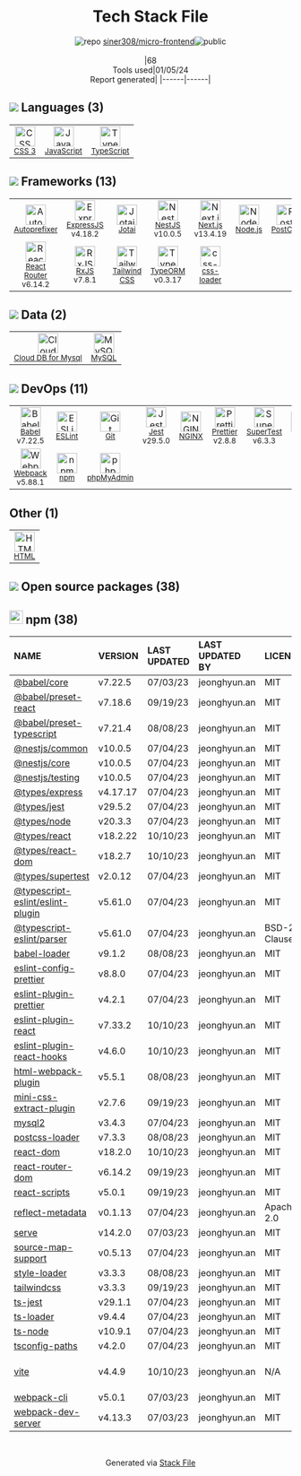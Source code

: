 <!--
&lt;--- Readme.md Snippet without images Start ---&gt;
## Tech Stack
siner308/micro-frontend is built on the following main stack:

- [Jest](http://facebook.github.io/jest/) – Javascript Testing Framework
- [Node.js](http://nodejs.org/) – Frameworks (Full Stack)
- [React](https://reactjs.org/) – Javascript UI Libraries
- [MySQL](http://www.mysql.com) – Databases
- [NGINX](http://nginx.org) – Web Servers
- [ExpressJS](http://expressjs.com/) – Microframeworks (Backend)
- [JavaScript](https://developer.mozilla.org/en-US/docs/Web/JavaScript) – Languages
- [TypeScript](http://www.typescriptlang.org) – Languages
- [Webpack](http://webpack.js.org) – JS Build Tools / JS Task Runners
- [RxJS](http://reactivex.io/rxjs/) – Concurrency Frameworks
- [phpMyAdmin](https://www.phpmyadmin.net/) – Performance Monitoring
- [Autoprefixer](https://github.com/postcss/autoprefixer) – CSS Pre-processors / Extensions
- [Babel](http://babeljs.io/) – JavaScript Compilers
- [ESLint](http://eslint.org/) – Code Review
- [PostCSS](https://github.com/postcss/postcss) – CSS Pre-processors / Extensions
- [React Router](https://github.com/rackt/react-router) – JavaScript Framework Components
- [SuperTest](https://www.npmjs.com/package/supertest) – Javascript Testing Framework
- [Next.js](https://nextjs.org/) – Frameworks (Full Stack)
- [Prettier](https://prettier.io/) – Code Review
- [TypeORM](https://typeorm.io/) – Microframeworks (Backend)
- [css-loader](https://github.com/webpack-contrib/css-loader) – CSS Pre-processors / Extensions
- [Tailwind CSS](https://tailwindcss.com) – Front-End Frameworks
- [NestJS](nestjs.com) – Frameworks (Full Stack)
- [Cloud DB for Mysql](https://www.ncloud.com/product/database/cloudDbMysql) – SQL Database as a Service
- [Vite](https://vitejs.dev/) – JS Build Tools / JS Task Runners
- [Jotai](https://jotai.org/) – State Management Library

Full tech stack [here](/techstack.md)

&lt;--- Readme.md Snippet without images End ---&gt;

&lt;--- Readme.md Snippet with images Start ---&gt;
## Tech Stack
siner308/micro-frontend is built on the following main stack:

- <img width='25' height='25' src='https://img.stackshare.io/service/830/jest.png' alt='Jest'/> [Jest](http://facebook.github.io/jest/) – Javascript Testing Framework
- <img width='25' height='25' src='https://img.stackshare.io/service/1011/n1JRsFeB_400x400.png' alt='Node.js'/> [Node.js](http://nodejs.org/) – Frameworks (Full Stack)
- <img width='25' height='25' src='https://img.stackshare.io/service/1020/OYIaJ1KK.png' alt='React'/> [React](https://reactjs.org/) – Javascript UI Libraries
- <img width='25' height='25' src='https://img.stackshare.io/service/1025/logo-mysql-170x170.png' alt='MySQL'/> [MySQL](http://www.mysql.com) – Databases
- <img width='25' height='25' src='https://img.stackshare.io/service/1052/YMxUfyWf.png' alt='NGINX'/> [NGINX](http://nginx.org) – Web Servers
- <img width='25' height='25' src='https://img.stackshare.io/service/1163/hashtag.png' alt='ExpressJS'/> [ExpressJS](http://expressjs.com/) – Microframeworks (Backend)
- <img width='25' height='25' src='https://img.stackshare.io/service/1209/javascript.jpeg' alt='JavaScript'/> [JavaScript](https://developer.mozilla.org/en-US/docs/Web/JavaScript) – Languages
- <img width='25' height='25' src='https://img.stackshare.io/service/1612/bynNY5dJ.jpg' alt='TypeScript'/> [TypeScript](http://www.typescriptlang.org) – Languages
- <img width='25' height='25' src='https://img.stackshare.io/service/1682/IMG_4636.PNG' alt='Webpack'/> [Webpack](http://webpack.js.org) – JS Build Tools / JS Task Runners
- <img width='25' height='25' src='https://img.stackshare.io/service/1796/984368.png' alt='RxJS'/> [RxJS](http://reactivex.io/rxjs/) – Concurrency Frameworks
- <img width='25' height='25' src='https://img.stackshare.io/service/2102/3pl3dljQ_400x400.png' alt='phpMyAdmin'/> [phpMyAdmin](https://www.phpmyadmin.net/) – Performance Monitoring
- <img width='25' height='25' src='https://img.stackshare.io/service/2202/72d087642cfce6fef6f2dabec5bf49e8_400x400.png' alt='Autoprefixer'/> [Autoprefixer](https://github.com/postcss/autoprefixer) – CSS Pre-processors / Extensions
- <img width='25' height='25' src='https://img.stackshare.io/service/2739/-1wfGjNw.png' alt='Babel'/> [Babel](http://babeljs.io/) – JavaScript Compilers
- <img width='25' height='25' src='https://img.stackshare.io/service/3337/Q4L7Jncy.jpg' alt='ESLint'/> [ESLint](http://eslint.org/) – Code Review
- <img width='25' height='25' src='https://img.stackshare.io/service/3339/rlFcjEdI.png' alt='PostCSS'/> [PostCSS](https://github.com/postcss/postcss) – CSS Pre-processors / Extensions
- <img width='25' height='25' src='https://img.stackshare.io/service/3350/8261421.png' alt='React Router'/> [React Router](https://github.com/rackt/react-router) – JavaScript Framework Components
- <img width='25' height='25' src='https://img.stackshare.io/no-img-open-source.png' alt='SuperTest'/> [SuperTest](https://www.npmjs.com/package/supertest) – Javascript Testing Framework
- <img width='25' height='25' src='https://img.stackshare.io/service/5936/nextjs.png' alt='Next.js'/> [Next.js](https://nextjs.org/) – Frameworks (Full Stack)
- <img width='25' height='25' src='https://img.stackshare.io/service/7035/default_66f265943abed56bcdbfca1c866a4261b1fbb063.jpg' alt='Prettier'/> [Prettier](https://prettier.io/) – Code Review
- <img width='25' height='25' src='https://img.stackshare.io/service/7419/20165699.png' alt='TypeORM'/> [TypeORM](https://typeorm.io/) – Microframeworks (Backend)
- <img width='25' height='25' src='https://img.stackshare.io/service/8074/default_d2b16fd6997fb2e164de645a34f9b8d5a880d999.png' alt='css-loader'/> [css-loader](https://github.com/webpack-contrib/css-loader) – CSS Pre-processors / Extensions
- <img width='25' height='25' src='https://img.stackshare.io/service/8158/default_660b7c41c3ba489cb581eec89c04655404258c19.png' alt='Tailwind CSS'/> [Tailwind CSS](https://tailwindcss.com) – Front-End Frameworks
- <img width='25' height='25' src='https://img.stackshare.io/service/8747/4zsOyxko_400x400.jpg' alt='NestJS'/> [NestJS](nestjs.com) – Frameworks (Full Stack)
- <img width='25' height='25' src='https://img.stackshare.io/service/21275/default_078eb0ae2b56280a937ed073a3ba4332291f9ba8.png' alt='Cloud DB for Mysql'/> [Cloud DB for Mysql](https://www.ncloud.com/product/database/cloudDbMysql) – SQL Database as a Service
- <img width='25' height='25' src='https://img.stackshare.io/service/21547/default_1aeac791cde11ff66cc0b20dcc6144eeb185c905.png' alt='Vite'/> [Vite](https://vitejs.dev/) – JS Build Tools / JS Task Runners
- <img width='25' height='25' src='https://img.stackshare.io/service/104809/default_a92a415b1e57e7ff4b57998b50887b69d1c96701.png' alt='Jotai'/> [Jotai](https://jotai.org/) – State Management Library

Full tech stack [here](/techstack.md)

&lt;--- Readme.md Snippet with images End ---&gt;
-->
<div align="center">

# Tech Stack File
![](https://img.stackshare.io/repo.svg "repo") [siner308/micro-frontend](https://github.com/siner308/micro-frontend)![](https://img.stackshare.io/public_badge.svg "public")
<br/><br/>
|68<br/>Tools used|01/05/24 <br/>Report generated|
|------|------|
</div>

## <img src='https://img.stackshare.io/languages.svg'/> Languages (3)
<table><tr>
  <td align='center'>
  <img width='36' height='36' src='https://img.stackshare.io/service/6727/css.png' alt='CSS 3'>
  <br>
  <sub><a href="https://developer.mozilla.org/en-US/docs/Web/CSS/CSS3">CSS 3</a></sub>
  <br>
  <sub></sub>
</td>

<td align='center'>
  <img width='36' height='36' src='https://img.stackshare.io/service/1209/javascript.jpeg' alt='JavaScript'>
  <br>
  <sub><a href="https://developer.mozilla.org/en-US/docs/Web/JavaScript">JavaScript</a></sub>
  <br>
  <sub></sub>
</td>

<td align='center'>
  <img width='36' height='36' src='https://img.stackshare.io/service/1612/bynNY5dJ.jpg' alt='TypeScript'>
  <br>
  <sub><a href="http://www.typescriptlang.org">TypeScript</a></sub>
  <br>
  <sub></sub>
</td>

</tr>
</table>

## <img src='https://img.stackshare.io/frameworks.svg'/> Frameworks (13)
<table><tr>
  <td align='center'>
  <img width='36' height='36' src='https://img.stackshare.io/service/2202/72d087642cfce6fef6f2dabec5bf49e8_400x400.png' alt='Autoprefixer'>
  <br>
  <sub><a href="https://github.com/postcss/autoprefixer">Autoprefixer</a></sub>
  <br>
  <sub></sub>
</td>

<td align='center'>
  <img width='36' height='36' src='https://img.stackshare.io/service/1163/hashtag.png' alt='ExpressJS'>
  <br>
  <sub><a href="http://expressjs.com/">ExpressJS</a></sub>
  <br>
  <sub>v4.18.2</sub>
</td>

<td align='center'>
  <img width='36' height='36' src='https://img.stackshare.io/service/104809/default_a92a415b1e57e7ff4b57998b50887b69d1c96701.png' alt='Jotai'>
  <br>
  <sub><a href="https://jotai.org/">Jotai</a></sub>
  <br>
  <sub></sub>
</td>

<td align='center'>
  <img width='36' height='36' src='https://img.stackshare.io/service/8747/4zsOyxko_400x400.jpg' alt='NestJS'>
  <br>
  <sub><a href="nestjs.com">NestJS</a></sub>
  <br>
  <sub>v10.0.5</sub>
</td>

<td align='center'>
  <img width='36' height='36' src='https://img.stackshare.io/service/5936/nextjs.png' alt='Next.js'>
  <br>
  <sub><a href="https://nextjs.org/">Next.js</a></sub>
  <br>
  <sub>v13.4.19</sub>
</td>

<td align='center'>
  <img width='36' height='36' src='https://img.stackshare.io/service/1011/n1JRsFeB_400x400.png' alt='Node.js'>
  <br>
  <sub><a href="http://nodejs.org/">Node.js</a></sub>
  <br>
  <sub></sub>
</td>

<td align='center'>
  <img width='36' height='36' src='https://img.stackshare.io/service/3339/rlFcjEdI.png' alt='PostCSS'>
  <br>
  <sub><a href="https://github.com/postcss/postcss">PostCSS</a></sub>
  <br>
  <sub></sub>
</td>

<td align='center'>
  <img width='36' height='36' src='https://img.stackshare.io/service/1020/OYIaJ1KK.png' alt='React'>
  <br>
  <sub><a href="https://reactjs.org/">React</a></sub>
  <br>
  <sub>v18.2.0</sub>
</td>

</tr>
<tr>
  <td align='center'>
  <img width='36' height='36' src='https://img.stackshare.io/service/3350/8261421.png' alt='React Router'>
  <br>
  <sub><a href="https://github.com/rackt/react-router">React Router</a></sub>
  <br>
  <sub>v6.14.2</sub>
</td>

<td align='center'>
  <img width='36' height='36' src='https://img.stackshare.io/service/1796/984368.png' alt='RxJS'>
  <br>
  <sub><a href="http://reactivex.io/rxjs/">RxJS</a></sub>
  <br>
  <sub>v7.8.1</sub>
</td>

<td align='center'>
  <img width='36' height='36' src='https://img.stackshare.io/service/8158/default_660b7c41c3ba489cb581eec89c04655404258c19.png' alt='Tailwind CSS'>
  <br>
  <sub><a href="https://tailwindcss.com">Tailwind CSS</a></sub>
  <br>
  <sub></sub>
</td>

<td align='center'>
  <img width='36' height='36' src='https://img.stackshare.io/service/7419/20165699.png' alt='TypeORM'>
  <br>
  <sub><a href="https://typeorm.io/">TypeORM</a></sub>
  <br>
  <sub>v0.3.17</sub>
</td>

<td align='center'>
  <img width='36' height='36' src='https://img.stackshare.io/service/8074/default_d2b16fd6997fb2e164de645a34f9b8d5a880d999.png' alt='css-loader'>
  <br>
  <sub><a href="https://github.com/webpack-contrib/css-loader">css-loader</a></sub>
  <br>
  <sub></sub>
</td>

</tr>
</table>

## <img src='https://img.stackshare.io/databases.svg'/> Data (2)
<table><tr>
  <td align='center'>
  <img width='36' height='36' src='https://img.stackshare.io/service/21275/default_078eb0ae2b56280a937ed073a3ba4332291f9ba8.png' alt='Cloud DB for Mysql'>
  <br>
  <sub><a href="https://www.ncloud.com/product/database/cloudDbMysql">Cloud DB for Mysql</a></sub>
  <br>
  <sub></sub>
</td>

<td align='center'>
  <img width='36' height='36' src='https://img.stackshare.io/service/1025/logo-mysql-170x170.png' alt='MySQL'>
  <br>
  <sub><a href="http://www.mysql.com">MySQL</a></sub>
  <br>
  <sub></sub>
</td>

</tr>
</table>

## <img src='https://img.stackshare.io/devops.svg'/> DevOps (11)
<table><tr>
  <td align='center'>
  <img width='36' height='36' src='https://img.stackshare.io/service/2739/-1wfGjNw.png' alt='Babel'>
  <br>
  <sub><a href="http://babeljs.io/">Babel</a></sub>
  <br>
  <sub>v7.22.5</sub>
</td>

<td align='center'>
  <img width='36' height='36' src='https://img.stackshare.io/service/3337/Q4L7Jncy.jpg' alt='ESLint'>
  <br>
  <sub><a href="http://eslint.org/">ESLint</a></sub>
  <br>
  <sub></sub>
</td>

<td align='center'>
  <img width='36' height='36' src='https://img.stackshare.io/service/1046/git.png' alt='Git'>
  <br>
  <sub><a href="http://git-scm.com/">Git</a></sub>
  <br>
  <sub></sub>
</td>

<td align='center'>
  <img width='36' height='36' src='https://img.stackshare.io/service/830/jest.png' alt='Jest'>
  <br>
  <sub><a href="http://facebook.github.io/jest/">Jest</a></sub>
  <br>
  <sub>v29.5.0</sub>
</td>

<td align='center'>
  <img width='36' height='36' src='https://img.stackshare.io/service/1052/YMxUfyWf.png' alt='NGINX'>
  <br>
  <sub><a href="http://nginx.org">NGINX</a></sub>
  <br>
  <sub></sub>
</td>

<td align='center'>
  <img width='36' height='36' src='https://img.stackshare.io/service/7035/default_66f265943abed56bcdbfca1c866a4261b1fbb063.jpg' alt='Prettier'>
  <br>
  <sub><a href="https://prettier.io/">Prettier</a></sub>
  <br>
  <sub>v2.8.8</sub>
</td>

<td align='center'>
  <img width='36' height='36' src='https://img.stackshare.io/no-img-open-source.png' alt='SuperTest'>
  <br>
  <sub><a href="https://www.npmjs.com/package/supertest">SuperTest</a></sub>
  <br>
  <sub>v6.3.3</sub>
</td>

<td align='center'>
  <img width='36' height='36' src='https://img.stackshare.io/service/21547/default_1aeac791cde11ff66cc0b20dcc6144eeb185c905.png' alt='Vite'>
  <br>
  <sub><a href="https://vitejs.dev/">Vite</a></sub>
  <br>
  <sub></sub>
</td>

</tr>
<tr>
  <td align='center'>
  <img width='36' height='36' src='https://img.stackshare.io/service/1682/IMG_4636.PNG' alt='Webpack'>
  <br>
  <sub><a href="http://webpack.js.org">Webpack</a></sub>
  <br>
  <sub>v5.88.1</sub>
</td>

<td align='center'>
  <img width='36' height='36' src='https://img.stackshare.io/service/1120/lejvzrnlpb308aftn31u.png' alt='npm'>
  <br>
  <sub><a href="https://www.npmjs.com/">npm</a></sub>
  <br>
  <sub></sub>
</td>

<td align='center'>
  <img width='36' height='36' src='https://img.stackshare.io/service/2102/3pl3dljQ_400x400.png' alt='phpMyAdmin'>
  <br>
  <sub><a href="https://www.phpmyadmin.net/">phpMyAdmin</a></sub>
  <br>
  <sub></sub>
</td>

</tr>
</table>

## Other (1)
<table><tr>
  <td align='center'>
  <img width='36' height='36' src='https://img.stackshare.io/service/2270/no-img-open-source.png' alt='HTML'>
  <br>
  <sub><a href="http://">HTML</a></sub>
  <br>
  <sub></sub>
</td>

</tr>
</table>


## <img src='https://img.stackshare.io/group.svg' /> Open source packages (38)</h2>

## <img width='24' height='24' src='https://img.stackshare.io/service/1120/lejvzrnlpb308aftn31u.png'/> npm (38)

|NAME|VERSION|LAST UPDATED|LAST UPDATED BY|LICENSE|VULNERABILITIES|
|:------|:------|:------|:------|:------|:------|
|[@babel/core](https://www.npmjs.com/@babel/core)|v7.22.5|07/03/23|jeonghyun.an |MIT|N/A|
|[@babel/preset-react](https://www.npmjs.com/@babel/preset-react)|v7.18.6|09/19/23|jeonghyun.an |MIT|N/A|
|[@babel/preset-typescript](https://www.npmjs.com/@babel/preset-typescript)|v7.21.4|08/08/23|jeonghyun.an |MIT|N/A|
|[@nestjs/common](https://www.npmjs.com/@nestjs/common)|v10.0.5|07/04/23|jeonghyun.an |MIT|N/A|
|[@nestjs/core](https://www.npmjs.com/@nestjs/core)|v10.0.5|07/04/23|jeonghyun.an |MIT|N/A|
|[@nestjs/testing](https://www.npmjs.com/@nestjs/testing)|v10.0.5|07/04/23|jeonghyun.an |MIT|N/A|
|[@types/express](https://www.npmjs.com/@types/express)|v4.17.17|07/04/23|jeonghyun.an |MIT|N/A|
|[@types/jest](https://www.npmjs.com/@types/jest)|v29.5.2|07/04/23|jeonghyun.an |MIT|N/A|
|[@types/node](https://www.npmjs.com/@types/node)|v20.3.3|07/04/23|jeonghyun.an |MIT|N/A|
|[@types/react](https://www.npmjs.com/@types/react)|v18.2.22|10/10/23|jeonghyun.an |MIT|N/A|
|[@types/react-dom](https://www.npmjs.com/@types/react-dom)|v18.2.7|10/10/23|jeonghyun.an |MIT|N/A|
|[@types/supertest](https://www.npmjs.com/@types/supertest)|v2.0.12|07/04/23|jeonghyun.an |MIT|N/A|
|[@typescript-eslint/eslint-plugin](https://www.npmjs.com/@typescript-eslint/eslint-plugin)|v5.61.0|07/04/23|jeonghyun.an |MIT|N/A|
|[@typescript-eslint/parser](https://www.npmjs.com/@typescript-eslint/parser)|v5.61.0|07/04/23|jeonghyun.an |BSD-2-Clause|N/A|
|[babel-loader](https://www.npmjs.com/babel-loader)|v9.1.2|08/08/23|jeonghyun.an |MIT|N/A|
|[eslint-config-prettier](https://www.npmjs.com/eslint-config-prettier)|v8.8.0|07/04/23|jeonghyun.an |MIT|N/A|
|[eslint-plugin-prettier](https://www.npmjs.com/eslint-plugin-prettier)|v4.2.1|07/04/23|jeonghyun.an |MIT|N/A|
|[eslint-plugin-react](https://www.npmjs.com/eslint-plugin-react)|v7.33.2|10/10/23|jeonghyun.an |MIT|N/A|
|[eslint-plugin-react-hooks](https://www.npmjs.com/eslint-plugin-react-hooks)|v4.6.0|10/10/23|jeonghyun.an |MIT|N/A|
|[html-webpack-plugin](https://www.npmjs.com/html-webpack-plugin)|v5.5.1|08/08/23|jeonghyun.an |MIT|N/A|
|[mini-css-extract-plugin](https://www.npmjs.com/mini-css-extract-plugin)|v2.7.6|09/19/23|jeonghyun.an |MIT|N/A|
|[mysql2](https://www.npmjs.com/mysql2)|v3.4.3|07/04/23|jeonghyun.an |MIT|N/A|
|[postcss-loader](https://www.npmjs.com/postcss-loader)|v7.3.3|08/08/23|jeonghyun.an |MIT|N/A|
|[react-dom](https://www.npmjs.com/react-dom)|v18.2.0|10/10/23|jeonghyun.an |MIT|N/A|
|[react-router-dom](https://www.npmjs.com/react-router-dom)|v6.14.2|09/19/23|jeonghyun.an |MIT|N/A|
|[react-scripts](https://www.npmjs.com/react-scripts)|v5.0.1|09/19/23|jeonghyun.an |MIT|N/A|
|[reflect-metadata](https://www.npmjs.com/reflect-metadata)|v0.1.13|07/04/23|jeonghyun.an |Apache-2.0|N/A|
|[serve](https://www.npmjs.com/serve)|v14.2.0|07/03/23|jeonghyun.an |MIT|N/A|
|[source-map-support](https://www.npmjs.com/source-map-support)|v0.5.13|07/04/23|jeonghyun.an |MIT|N/A|
|[style-loader](https://www.npmjs.com/style-loader)|v3.3.3|08/08/23|jeonghyun.an |MIT|N/A|
|[tailwindcss](https://www.npmjs.com/tailwindcss)|v3.3.3|09/19/23|jeonghyun.an |MIT|N/A|
|[ts-jest](https://www.npmjs.com/ts-jest)|v29.1.1|07/04/23|jeonghyun.an |MIT|N/A|
|[ts-loader](https://www.npmjs.com/ts-loader)|v9.4.4|07/04/23|jeonghyun.an |MIT|N/A|
|[ts-node](https://www.npmjs.com/ts-node)|v10.9.1|07/04/23|jeonghyun.an |MIT|N/A|
|[tsconfig-paths](https://www.npmjs.com/tsconfig-paths)|v4.2.0|07/04/23|jeonghyun.an |MIT|N/A|
|[vite](https://www.npmjs.com/vite)|v4.4.9|10/10/23|jeonghyun.an |N/A|[CVE-2023-49293](https://github.com/advisories/GHSA-92r3-m2mg-pj97) (Moderate)|
|[webpack-cli](https://www.npmjs.com/webpack-cli)|v5.0.1|07/03/23|jeonghyun.an |MIT|N/A|
|[webpack-dev-server](https://www.npmjs.com/webpack-dev-server)|v4.13.3|07/03/23|jeonghyun.an |MIT|N/A|

<br/>
<div align='center'>

Generated via [Stack File](https://github.com/marketplace/stack-file)
